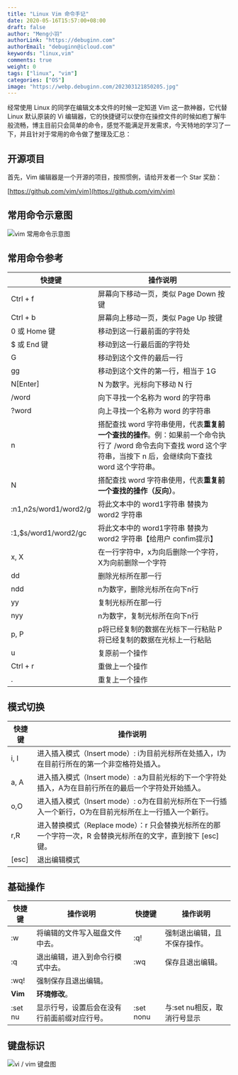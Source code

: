 ```yaml
---
title: "Linux Vim 命令手记"
date: 2020-05-16T15:57:00+08:00
draft: false
author: "Meng小羽"
authorLink: "https://debuginn.com"
authorEmail: "debuginn@icloud.com"
keywords: "linux,vim"
comments: true
weight: 0
tags: ["linux", "vim"]
categories: ["OS"]
image: "https://webp.debuginn.com/202303121850205.jpg"
---
```


经常使用 Linux 的同学在编辑文本文件的时候一定知道 Vim 这一款神器，它代替 Linux 默认原装的 Vi 编辑器，它的快捷键可以使你在操控文件的时候如庖丁解牛般流畅，博主目前只会简单的命令，感觉不能满足开发需求，今天特地的学习了一下，并且针对于常用的命令做了整理及汇总：

## 开源项目

首先，Vim 编辑器是一个开源的项目，按照惯例，请给开发者一个 Star 奖励：

[https://github.com/vim/vim](https://github.com/vim/vim)

## 常用命令示意图

![vim 常用命令示意图](https://webp.debuginn.com/202303121856602.png)

## 常用命令参考

| 快捷键	                  | 操作说明                                                                                               |
|-----------------------|----------------------------------------------------------------------------------------------------|
| Ctrl + f              | 屏幕向下移动一页，类似 Page Down 按键                                                                           |
| Ctrl + b              | 屏幕向上移动一页，类似 Page Up 按键                                                                             |
| 0 或 Home 键            | 移动到这一行最前面的字符处                                                                                      |
| $ 或 End 键             | 移动到这一行最后面的字符处                                                                                      |
| G                     | 移动到这个文件的最后一行                                                                                       |
| gg                    | 移动到这个文件的第一行，相当于 1G                                                                                 |
| N[Enter]              | N 为数字。光标向下移动 N 行                                                                                   |
| /word                 | 向下寻找一个名称为 word 的字符串                                                                                |
| ?word                 | 向上寻找一个名称为 word 的字符串                                                                                |
| n                     | 搭配查找 word 字符串使用，代表**重复前一个查找的操作**。例：如果前一个命令执行了 /word 命令去向下查找 word 这个字符串，当按下 n 后，会继续向下查找 word 这个字符串。 |
| N                     | 搭配查找 word 字符串使用，代表**重复前一个查找的操作（反向）**。                                                              | 
| :n1,n2s/word1/word2/g | 将此文本中的 word1字符串 替换为 word2 字符串                                                                      | 
| :1,$s/word1/word2/gc  | 将此文本中的 word1字符串 替换为 word2 字符串【给用户 confim提示】                                                        | 
| x, X                  | 在一行字符中，x为向后删除一个字符，X为向前删除一个字符                                                                       | 
| dd                    | 删除光标所在那一行                                                                                          | 
| ndd                   | n为数字，删除光标所在向下n行                                                                                    | 
| yy                    | 复制光标所在那一行                                                                                          |
| nyy                   | n为数字，复制光标所在向下n行                                                                                    |
| p, P                  | p将已经复制的数据在光标下一行粘贴 P将已经复制的数据在光标上一行粘贴                                                                |
| u                     | 复原前一个操作                                                                                            |
| Ctrl + r              | 重做上一个操作                                                                                            |
| .                     | 重复上一个操作                                                                                            |

## 模式切换

| 快捷键   | 操作说明                                                               | 
|-------|--------------------------------------------------------------------|
| i, I  | 进入插入模式（Insert mode）: i为目前光标所在处插入，I为在目前行所在的第一个非空格符处插入。              |
| a, A  | 进入插入模式（Insert mode）: a为目前光标的下一个字符处插入，A为在目前行所在的最后一个字符处开始插入。         |
| o,O   | 进入插入模式（Insert mode）: o为在目前光标所在下一行插入一个新行，O为在目前光标所在上一行插入一个新行。        |
| r,R   | 进入替换模式（Replace mode）：r 只会替换光标所在的那一个字符一次，R 会替换光标所在的文字，直到按下 [esc] 键。 |
| [esc] | 退出编辑模式                                                             |

## 基础操作

| 快捷键     | 操作说明                   | 快捷键       | 操作说明              |
|---------|------------------------|-----------|-------------------|
| :w      | 将编辑的文件写入磁盘文件中去。        | :q!       | 强制退出编辑，且不保存操作。    |
| :q      | 退出编辑，进入到命令行模式中去。       | :wq       | 保存且退出编辑。          |
| :wq!    | 强制保存且退出编辑。             |           ||
| **Vim** | **环境修改**。              |           ||
| :set nu | 显示行号，设置后会在没有行前面前缀对应行号。 | :set nonu | 与:set nu相反，取消行号显示 |

## 键盘标识

![vi / vim 键盘图](https://webp.debuginn.com/202303121909492.gif)

